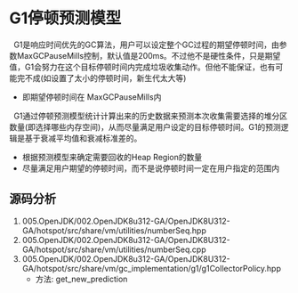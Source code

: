 # G1停顿预测模型
&nbsp;&nbsp;G1是响应时间优先的GC算法，用户可以设定整个GC过程的期望停顿时间，由参数MaxGCPauseMills控制，默认值是200ms。不过他不是硬性条件，只是期望值，G1会努力在这个目标停顿时间内完成垃圾收集动作。但他不能保证，也有可能完不成(如设置了太小的停顿时间，新生代太大等)
- 即期望停顿时间在 MaxGCPauseMills内

&nbsp;&nbsp;G1通过停顿预测模型统计计算出来的历史数据来预测本次收集需要选择的堆分区数量(即选择哪些内存空间)，从而尽量满足用户设定的目标停顿时间。G1的预测逻辑是基于衰减平均值和衰减标准差的。
- 根据预测模型来确定需要回收的Heap Region的数量
- 尽量满足用户期望的停顿时间，而不是说停顿时间一定在用户指定的范围内

## 源码分析
1. 005.OpenJDK/002.OpenJDK8u312-GA/OpenJDK8U312-GA/hotspot/src/share/vm/utilities/numberSeq.hpp
2. 005.OpenJDK/002.OpenJDK8u312-GA/OpenJDK8U312-GA/hotspot/src/share/vm/utilities/numberSeq.cpp
3. 005.OpenJDK/002.OpenJDK8u312-GA/OpenJDK8U312-GA/hotspot/src/share/vm/gc_implementation/g1/g1CollectorPolicy.hpp
   - 方法: get_new_prediction